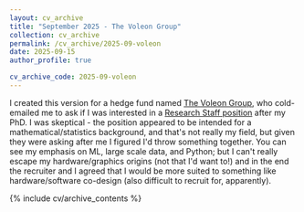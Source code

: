 ```yaml
---
layout: cv_archive
title: "September 2025 - The Voleon Group"
collection: cv_archive
permalink: /cv_archive/2025-09-voleon
date: 2025-09-15
author_profile: true

cv_archive_code: 2025-09-voleon
---
```


I created this version for a hedge fund named [The Voleon Group](https://voleon.com/), who cold-emailed me to ask if I was interested in a [Research Staff position](https://web.archive.org/web/20250930055417/https://jobs.lever.co/voleon/efb28427-6283-47fa-99b0-c2f634d09e89) after my PhD.
I was skeptical - the position appeared to be intended for a mathematical/statistics background, and that's not really my field, but given they were asking after me I figured I'd throw something together.
You can see my emphasis on ML, large scale data, and Python; but I can't really escape my hardware/graphics origins (not that I'd want to!) and in the end the recruiter and I agreed that I would be more suited to something like hardware/software co-design (also difficult to recruit for, apparently).

{% include cv/archive_contents %}
